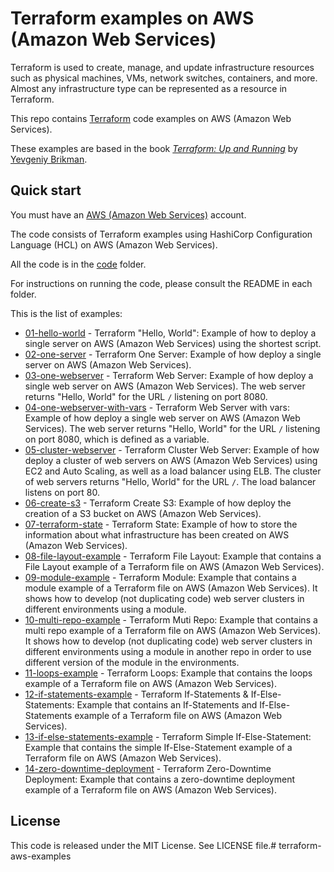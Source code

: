 # Terraform examples on AWS (Amazon Web Services)

Terraform is used to create, manage, and update infrastructure resources such as physical machines, VMs, network switches, containers, and more. Almost any infrastructure type can be represented as a resource in Terraform.

This repo contains [Terraform](https://www.terraform.io/) code examples on AWS (Amazon Web Services).

These examples are based in the book *[Terraform: Up and Running](http://www.terraformupandrunning.com)* by [Yevgeniy Brikman](http://www.ybrikman.com).

## Quick start

You must have an [AWS (Amazon Web Services)](http://aws.amazon.com/) account.

The code consists of Terraform examples using HashiCorp Configuration Language (HCL) on AWS (Amazon Web Services).

All the code is in the [code](/code) folder.

For instructions on running the code, please consult the README in each folder.

This is the list of examples:

* [01-hello-world](code/01-hello-world) - Terraform "Hello, World": Example of how to deploy a single server on AWS (Amazon Web Services) using the shortest script.
* [02-one-server](code/02-one-server) - Terraform One Server: Example of how deploy a single server on AWS (Amazon Web Services).
* [03-one-webserver](code/03-one-webserver) - Terraform Web Server: Example of how deploy a single web server on AWS (Amazon Web Services). The web server returns "Hello, World" for the URL `/` listening on port 8080.
* [04-one-webserver-with-vars](code/04-one-webserver-with-vars) - Terraform Web Server with vars: Example of how deploy a single web server on AWS (Amazon Web Services). The web server returns "Hello, World" for the URL `/` listening on port 8080, which is defined as a variable.
* [05-cluster-webserver](code/05-cluster-webserver) - Terraform Cluster Web Server: Example of how deploy a cluster of web servers on AWS (Amazon Web Services) using EC2 and Auto Scaling, as well as a load balancer using ELB. The cluster of web servers returns "Hello, World" for the URL `/`. The load balancer listens on port 80.
* [06-create-s3](code/06-create-s3) - Terraform Create S3: Example of how deploy the creation of a S3 bucket on AWS (Amazon Web Services).
* [07-terraform-state](code/07-terraform-state) - Terraform State: Example of how to store the information about what infrastructure has been created on AWS (Amazon Web Services).
* [08-file-layout-example](code/08-file-layout-example) - Terraform File Layout: Example that contains a File Layout example of a Terraform file on AWS (Amazon Web Services).
* [09-module-example](code/09-module-example) - Terraform Module: Example that contains a module example of a Terraform file on AWS (Amazon Web Services). It shows how to develop (not duplicating code) web server clusters in different environments using a module.
* [10-multi-repo-example](code/10-multi-repo-example) - Terraform Muti Repo: Example that contains a multi repo example of a Terraform file on AWS (Amazon Web Services). It shows how to develop (not duplicating code) web server clusters in different environments using a module in another repo in order to use different version of the module in the environments.
* [11-loops-example](code/11-loops-example) - Terraform Loops: Example that contains the loops example of a Terraform file on AWS (Amazon Web Services).
* [12-if-statements-example](code/12-if-statements-example) - Terraform If-Statements & If-Else-Statements: Example that contains an If-Statements and If-Else-Statements example of a Terraform file on AWS (Amazon Web Services).
* [13-if-else-statements-example](code/13-if-else-statements-example) - Terraform Simple If-Else-Statement: Example that contains the simple If-Else-Statement example of a Terraform file on AWS (Amazon Web Services).
* [14-zero-downtime-deployment](code/14-zero-downtime-deployment) - Terraform Zero-Downtime Deployment: Example that contains a zero-downtime deployment example of a Terraform file on AWS (Amazon Web Services).

## License

This code is released under the MIT License. See LICENSE file.# terraform-aws-examples
